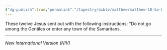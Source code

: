 ```yaml
---
{"dg-publish":true,"permalink":"/tapestry/bible/matthew/matthew-10-5a-8a/","title":"Matthew 10:5a,8a","hide":true,"tags":["bible-verse"],"dgHomeLink":true,"dgShowLocalGraph":true,"dgEnableSearch":true}
---
```



These twelve Jesus sent out with the following instructions: “Do not go among the Gentiles or enter any town of the Samaritans.

---
*New International Version (NIV)*